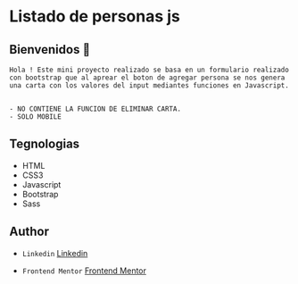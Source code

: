 # Listado de personas js


## Bienvenidos 👋
    Hola ! Este mini proyecto realizado se basa en un formulario realizado
    con bootstrap que al aprear el boton de agregar persona se nos genera 
    una carta con los valores del input mediantes funciones en Javascript.


    - NO CONTIENE LA FUNCION DE ELIMINAR CARTA.
    - SOLO MOBILE
    

## Tegnologias 
* HTML 
* CSS3
* Javascript
* Bootstrap
* Sass

## Author
- `Linkedin` [Linkedin](https://www.linkedin.com/in/leanquiroga95/)

- `Frontend Mentor` [Frontend Mentor](https://www.frontendmentor.io/profile/leandroquiroga)